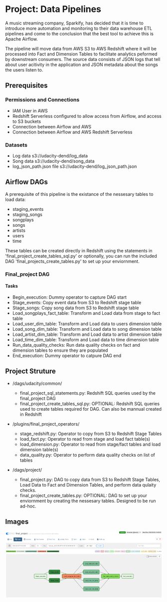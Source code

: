 # Project: Data Pipelines

A music streaming company, Sparkify, has decided that it is time to introduce more automation and monitoring to their data warehouse ETL pipelines and come to the conclusion that the best tool to achieve this is Apache Airflow.

The pipeline will move data from AWS S3 to AWS Redshift where it will be processed into Fact and Dimension Tables to facilitate analytics peformed by downstream consumers.  The source data consists of JSON logs that tell about user acitivity in the application and JSON metadata about the songs the users listen to.

## Prerequisites

### Permissions and Connections
* IAM User in AWS
* Redshift Serverless configured to allow access from Airflow, and access to S3 buckets
* Connection between Airflow and AWS
* Connection between Airflow and AWS Redshift Serverless

### Datasets
* Log data                  s3://udacity-dend/log_data
* Song data                 s3://udacity-dend/song_data
* log_json_path.json file   s3://udacity-dend/log_json_path.json

## Airflow DAGs

A prerequisite of this pipeline is the existance of the nessesary tables to load data:
* staging_events
* staging_songs
* songplays
* songs
* artists
* users
* time

These tables can be created directly in Redshift using the statements in 'final_project_create_tables_sql.py' or optionally, you can run the included DAG 'final_projects_create_tables.py' to set up your enviornment.

### Final_project DAG
#### Tasks
* Begin_execution:  Dummy operator to capture DAG start
* Stage_events:  Copy event data from S3 to Redshift stage table
* Stage_songs:  Copy song data from S3 to Redshift stage table
* Load_songplays_fact_table:  Transform and Load data from stage to fact table
* Load_user_dim_table:  Transform and Load data to users dimension table
* Load_song_dim_table:  Transform and Load data to song dimension table
* Load_artist_dim_table:  Transform and Load data to artist dimension table
* Load_time_dim_table:  Transform and Load data to time dimension table
* Run_data_quality_checks:  Run data quality checks on fact and dimension tables to ensure they are populated
* End_execution:  Dummy operator to catpure DAG end

## Project Struture
* /dags/udacity/common/
    * final_project_sql_statements.py:  Redshift SQL queries used by the final_project DAG
    * final_project_create_tables_sql.py:  OPTIONAL:  Redshift SQL queries used to create tables required for DAG.  Can also be mannual created in Redshift

* /plugins/final_project_operators/
    * stage_redshift.py:  Operator to copy from S3 to Redshift Stage Tables
    * load_fact.py:  Operator to read from stage and load fact table(s)
    * load_dimension.py:  Operator to read from stage/fact tables and load dimension table(s)
    * data_quality.py:  Operator to perform data quality checks on list of tables

* /dags/project/
    * final_project.py:  DAG to copy data from S3 to Redshift Stage Tables, Load Data to Fact and Dimension Tables, and perform data qulaity checks.
    * final_project_create_tables.py:  OPTIONAL: DAG to set up your enviornment by creating the nessesary tables.  Designed to be run ad-hoc.

## Images
![DAG Sucess](https://github.com/MarkMendes/Udacity-Data-Engineer-Nano-Degree/blob/main/Project04-DataPipelines/img/Graph%20View.PNG)


